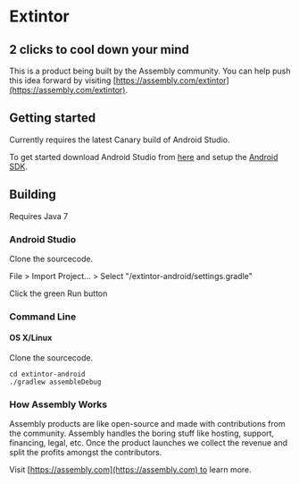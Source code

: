 # Extintor

## 2 clicks to cool down your mind

This is a product being built by the Assembly community. You can help push this idea forward by visiting [https://assembly.com/extintor](https://assembly.com/extintor).

## Getting started

Currently requires the latest Canary build of Android Studio.

To get started download Android Studio from [here](http://tools.android.com/download/studio/canary/latest) and setup the [Android SDK](http://developer.android.com/sdk/index.html).

## Building

Requires Java 7

### Android Studio

Clone the sourcecode.

File > Import Project... > Select "/extintor-android/settings.gradle"

Click the green Run button

### Command Line

#### OS X/Linux

Clone the sourcecode.

    cd extintor-android
    ./gradlew assembleDebug

### How Assembly Works

Assembly products are like open-source and made with contributions from the community. Assembly handles the boring stuff like hosting, support, financing, legal, etc. Once the product launches we collect the revenue and split the profits amongst the contributors.

Visit [https://assembly.com](https://assembly.com) to learn more.
